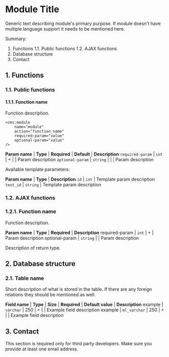 # Module Title

Generic text describing module's primary purpose. If module doesn't have multiple language
support it needs to be mentioned here.

Summary:

1. Functions
	1.1. Public functions
	1.2. AJAX functions
2. Database structure
3. Contact


## 1. Functions

### 1.1. Public functions

#### 1.1.1. Function name

Function description.

	<cms:module
		name="module"
		action="function_name"
		required-param="value"
		optional-param="value"
	/>

**Param name**   | **Type** | **Required** | **Default** | **Description**
`required-param` | `int`    | +            |             | Param description
`optional-param` | `string` |              |             | Param description


Available template parameters:

**Param name** | **Type** | **Description**
`id`           | `int`    | Template param description
`text_id`      | `string` | Template param description


### 1.2. AJAX functions

### 1.2.1. Function name

Function description.

**Param name** | **Type** | **Required** | **Description**
required-param | `int`    | +            | Param description
optional-param | `string` |              | Param description

Description of return type.


## 2. Database structure

### 2.1. Table name

Short description of what is stored in the table. If there are any foreign relations they should be
mentioned as well.

**Field name** | **Type**     | **Size** | **Required** | **Default value** | **Description**
example        | `varchar`    | 250      | +            |                   | Example field description
example        | `ml_varchar` | 250      | +            |                   | Example field description


## 3. Contact

This section is required only for third party developers. Make sure you provide at least one email address.
